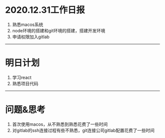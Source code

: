 # 2020.12.31工作日报
1. 熟悉macos系统
2. node环境的搭建和git环境的搭建，搭建开发环境
3. 申请权限加入gitlab

------------
# 明日计划
1. 学习react
2. 熟悉项目代码

------------
# 问题&思考
1. 首次使用macos，从不熟悉到熟悉花费了一些时间
2. 对gitlab的ssh连接过程有些不熟悉，git连接公司gitlab配置花费了一些时间
